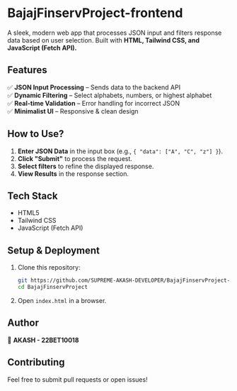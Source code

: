 # BajajFinservProject-frontend
A sleek, modern web app that processes JSON input and filters response data based on user selection. Built with **HTML, Tailwind CSS, and JavaScript (Fetch API).**  

## **Features**  
✅ **JSON Input Processing** – Sends data to the backend API  
✅ **Dynamic Filtering** – Select alphabets, numbers, or highest alphabet  
✅ **Real-time Validation** – Error handling for incorrect JSON  
✅ **Minimalist UI** – Responsive & clean design  

## **How to Use?**  
1. **Enter JSON Data** in the input box (e.g., `{ "data": ["A", "C", "z"] }`).  
2. **Click "Submit"** to process the request.  
3. **Select filters** to refine the displayed response.  
4. **View Results** in the response section.  

## **Tech Stack**  
- HTML5  
- Tailwind CSS  
- JavaScript (Fetch API)  

## **Setup & Deployment**  
1. Clone this repository:  
   ```sh
   git https://github.com/SUPREME-AKASH-DEVELOPER/BajajFinservProject-frontend.git
   cd BajajFinservProject
   ```
2. Open `index.html` in a browser.  

## **Author**  
👤 **AKASH - 22BET10018**  

## **Contributing**  
Feel free to submit pull requests or open issues!  
